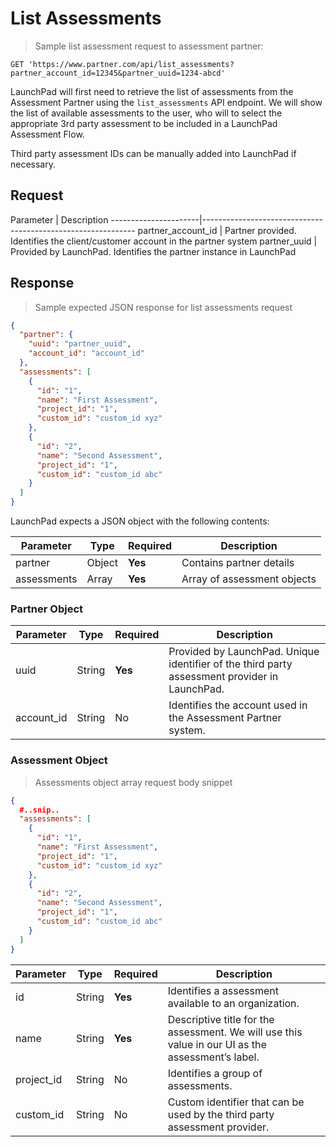 # List Assessments

> Sample list assessment request to assessment partner:

```shell
GET 'https://www.partner.com/api/list_assessments?partner_account_id=12345&partner_uuid=1234-abcd'
```

LaunchPad will first need to retrieve the list of assessments from the Assessment Partner using the `list_assessments` API endpoint. We will show the list of available assessments to the user, who will to select the appropriate 3rd party assessment to be included in a LaunchPad Assessment Flow.

Third party assessment IDs can be manually added into LaunchPad if necessary.

<h2 id="list-assessment-request">Request</h2>
Parameter             | Description
----------------------|-------------------------------------------------------------
partner_account_id    | Partner provided. Identifies the client/customer account in the partner system
partner_uuid          | Provided by LaunchPad. Identifies the partner instance in LaunchPad

<h2 id="list-assessment-response">Response</h2>

> Sample expected JSON response for list assessments request

```json
{
  "partner": {
    "uuid": "partner_uuid",
    "account_id": "account_id"
  },
  "assessments": [
    {
      "id": "1",
      "name": "First Assessment",
      "project_id": "1",
      "custom_id": "custom_id xyz"
    },
    {
      "id": "2",
      "name": "Second Assessment",
      "project_id": "1",
      "custom_id": "custom_id abc"
    }
  ]
}
```
LaunchPad expects a JSON object with the following contents:

Parameter   | Type    | Required  | Description
------------|---------|-----------|-------------
partner     | Object  | **Yes**   | Contains partner details
assessments | Array   | **Yes**   | Array of assessment objects

### Partner Object
Parameter   | Type    | Required  | Description
------------|---------|-----------|------------
uuid        | String  | **Yes**   | Provided by LaunchPad. Unique identifier of the third party assessment provider in LaunchPad.
account_id  | String  | No        | Identifies the account used in the Assessment Partner system.

### Assessment Object

> Assessments object array request body snippet

```json
{
  #..snip..
  "assessments": [
    {
      "id": "1",
      "name": "First Assessment",
      "project_id": "1",
      "custom_id": "custom_id xyz"
    },
    {
      "id": "2",
      "name": "Second Assessment",
      "project_id": "1",
      "custom_id": "custom_id abc"
    }
  ]
}
```
Parameter   | Type    | Required  | Description
------------|---------|-----------|-------------
id          | String  | **Yes**   | Identifies a assessment available to an organization.
name        | String  | **Yes**   | Descriptive title for the assessment. We will use this value in our UI as the assessment’s label.
project_id  | String  | No        | Identifies a group of assessments.
custom_id   | String  | No        | Custom identifier that can be used by the third party assessment provider.
